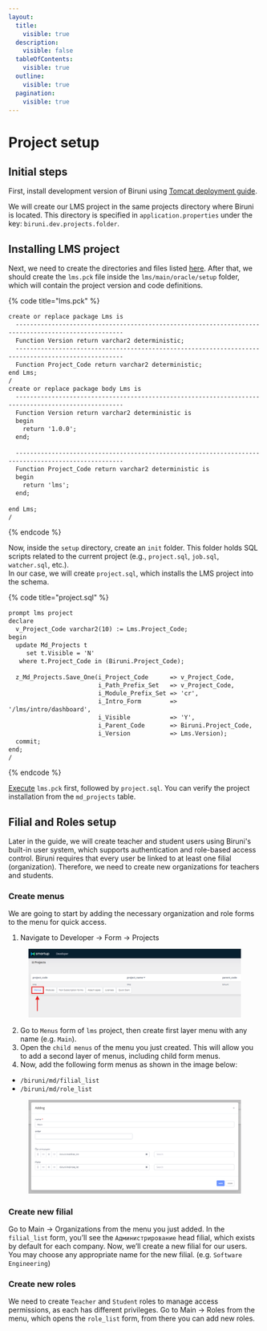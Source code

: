 ```yaml
---
layout:
  title:
    visible: true
  description:
    visible: false
  tableOfContents:
    visible: true
  outline:
    visible: true
  pagination:
    visible: true
---
```


# Project setup

## Initial steps

First, install development version of Biruni using [Tomcat deployment guide](../getting-started/quickstart/#id-2.-using-tomcat).

We will create our LMS project in the same projects directory where Biruni is located. This directory is specified in `application.properties` under the key: `biruni.dev.projects.folder`.

## Installing LMS project

Next, we need to create the directories and files listed [here](architecture.md#folder-structure). After that, we should create the `lms.pck` file inside the `lms/main/oracle/setup` folder, which will contain the project version and code definitions.

{% code title="lms.pck" %}
```plsql
create or replace package Lms is
  ----------------------------------------------------------------------------------------------------
  Function Version return varchar2 deterministic;
  ----------------------------------------------------------------------------------------------------
  Function Project_Code return varchar2 deterministic;
end Lms;
/
create or replace package body Lms is
  ----------------------------------------------------------------------------------------------------
  Function Version return varchar2 deterministic is
  begin
    return '1.0.0';
  end;

  ----------------------------------------------------------------------------------------------------
  Function Project_Code return varchar2 deterministic is
  begin
    return 'lms';
  end;

end Lms;
/
```
{% endcode %}

Now, inside the `setup` directory, create an `init` folder. This folder holds SQL scripts related to the current project (e.g., `project.sql`, `job.sql`, `watcher.sql`, etc.).\
In our case, we will create `project.sql`, which installs the LMS project into the schema.

{% code title="project.sql" %}
```plsql
prompt lms project
declare
  v_Project_Code varchar2(10) := Lms.Project_Code;
begin
  update Md_Projects t
     set t.Visible = 'N'
   where t.Project_Code in (Biruni.Project_Code);
   
  z_Md_Projects.Save_One(i_Project_Code      => v_Project_Code,
                         i_Path_Prefix_Set   => v_Project_Code,
                         i_Module_Prefix_Set => 'cr',
                         i_Intro_Form        => '/lms/intro/dashboard',
                         i_Visible           => 'Y',
                         i_Parent_Code       => Biruni.Project_Code,
                         i_Version           => Lms.Version);
  commit;
end;
/
```
{% endcode %}

[Execute](../getting-started/quickstart/maven-setup-guide.md#database-installation-steps) `lms.pck` first, followed by `project.sql`. You can verify the project installation from the `md_projects` table.

## Filial and Roles setup

Later in the guide, we will create teacher and student users using Biruni's built-in user system, which supports authentication and role-based access control. Biruni requires that every user be linked to at least one filial (organization). Therefore, we need to create new organizations for teachers and students.

### Create menus

We are going to start by adding the necessary organization and role forms to the menu for quick access.

1. Navigate to Developer → Form → Projects

<figure><img src="../.gitbook/assets/image (15).png" alt=""><figcaption></figcaption></figure>

2. Go to `Menus` form of `lms` project, then create first layer menu with any name (e.g. `Main`).
3. Open the `child menus` of the menu you just created. This will allow you to add a second layer of menus, including child form menus.
4. Now, add the following form menus as shown in the image below:

* `/biruni/md/filial_list`
* `/biruni/md/role_list`

<figure><img src="../.gitbook/assets/image (16).png" alt=""><figcaption></figcaption></figure>

### Create new filial

Go to Main → Organizations from the menu you just added. In the `filial_list` form, you’ll see the `Администрирование` head filial, which exists by default for each company. Now, we’ll create a new filial for our users. You may choose any appropriate name for the new filial. (e.g. `Software Engineering`)

### Create new roles

We need to create `Teacher` and `Student` roles to manage access permissions, as each has different privileges. Go to Main → Roles from the menu, which opens the `role_list` form, from there you can add new roles.

